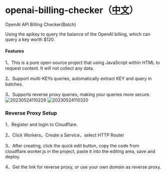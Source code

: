 # openai-billing-checker（[中文](./README_CN.md)）
OpenAI API Billing Checker(Batch)

Using the apikey to query the balance of the OpenAI billing, which can query a key worth $120.

#### Features
1、This is a pure open-source project that using JavaScript within HTML to request content. It will not collect any data.

2、Support multi-KEYs queries, automatically extract KEY and query in batches.

3、Supports reverse proxy queries, making your queries more secure.
![20230524110229](https://github.com/whc23mj/openai-billing-checker/assets/2191887/9babf379-cfec-4366-8c78-f32a9018b01f)
![20230524110320](https://github.com/whc23mj/openai-billing-checker/assets/2191887/a55da03f-d905-4340-b3fd-113a1e31d1cd)



### Reverse Proxy Setup
1、Register and login to Cloudflare.

2、Click Workers，Create a Service，select HTTP Router

3、After creating, click the quick edit button, copy the code from cloudflare.worker.js in the project, paste it into the editing area, save and deploy.

4、Get the link for reverse proxy, or use your own domain as reverse proxy.
